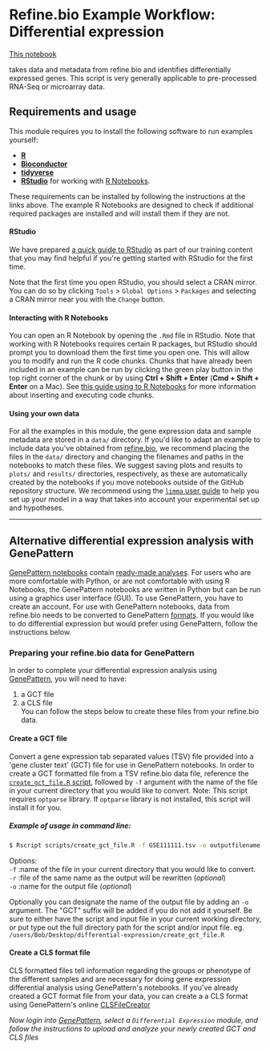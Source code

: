 # Refine.bio Example Workflow: Differential expression

[This notebook](https://alexslemonade.github.io/refinebio-examples/differential-expression/gene_DE.nb.html)

takes data and metadata from refine.bio and identifies differentially expressed genes.
This script is very generally applicable to pre-processed RNA-Seq or microarray data.

## Requirements and usage

This module requires you to install the following software to run examples yourself:

* [**R**](https://cran.r-project.org/)
* [**Bioconductor**](https://bioconductor.org/install/)
* [**tidyverse**](https://www.tidyverse.org/)
* [**RStudio**](https://www.rstudio.com/products/RStudio/) for working with [R Notebooks](https://bookdown.org/yihui/rmarkdown/notebook.html).

These requirements can be installed by following the instructions at the links above.
The example R Notebooks are designed to check if additional required packages are installed and will install them if they are not.

#### RStudio

We have prepared [a quick guide to RStudio](https://github.com/AlexsLemonade/training-modules/blob/master/intro_to_R_tidyverse/00-rstudio_guide.md) as part of our training content that you may find helpful if you're getting started with RStudio for the first time.

Note that the first time you open RStudio, you should select a CRAN mirror.
You can do so by clicking `Tools` > `Global Options` > `Packages` and selecting a CRAN mirror near you with the `Change` button.

#### Interacting with R Notebooks

You can open an R Notebook by opening the `.Rmd` file in RStudio.
Note that working with R Notebooks requires certain R packages, but RStudio should prompt you to download them the first time you open one.
This will allow you to modify and run the R code chunks.
Chunks that have already been included in an example can be run by clicking the green play button in the top right corner of the chunk or by using **Ctrl + Shift + Enter** (**Cmd + Shift + Enter** on a Mac).
See [this guide using to R Notebooks](https://bookdown.org/yihui/rmarkdown/notebook.html#using-notebooks) for more information about inserting and executing code chunks.

#### Using your own data

For all the examples in this module, the gene expression data and sample metadata are stored in a `data/` directory.
If you'd like to adapt an example to include data you've obtained from [refine.bio](https://www.refine.bio/), we recommend placing the files in the `data/` directory and changing the filenames and paths in the notebooks to match these files.
We suggest saving plots and results to `plots/` and `results/` directories, respectively, as these are automatically created by the notebooks if you move notebooks outside of the GitHub repository structure.
We recommend using the [`limma` user guide](https://www.bioconductor.org/packages/devel/bioc/vignettes/limma/inst/doc/usersguide.pdf)
to help you set up your model in a way that takes into account your experimental
set up and hypotheses.

***
## Alternative differential expression analysis with GenePattern

[GenePattern notebooks](http://genepattern-notebook.org/example-notebooks/)
contain [ready-made analyses](http://genepattern-notebook.org/example-notebooks/).
For users who are more comfortable with Python, or are not comfortable with
using R Notebooks, the GenePattern notebooks are written in Python but can be run using a graphics user interface (GUI).
To use GenePattern, you have to create an account.
For use with GenePattern notebooks, data from refine.bio needs to be converted to GenePattern
[formats](http://software.broadinstitute.org/cancer/software/genepattern/file-formats-guide).
If you would like to do differential expression but would prefer using GenePattern, follow the instructions below.

### Preparing your refine.bio data for GenePattern

In order to complete your differential expression analysis using [GenePattern](https://cloud.genepattern.org/gp/pages/login.jsf), you will need to have:  
 1) a GCT file    
 2) a CLS file  
You can follow the steps below to create these files from your refine.bio data.

#### Create a GCT file

Convert a gene expression tab separated values (TSV) file provided into a 'gene cluster text' (GCT) file for use in GenePattern notebooks.
In order to create a GCT formatted file from a TSV refine.bio data file, reference the
[`create_gct_file.R` script](https://github.com/AlexsLemonade/refinebio-examples/blob/master/differential-expression/scripts/create_gct_file.R), followed by `-f` argument with the name of the file in your current directory that you would like to convert.
Note: This script requires `optparse` library. If `optparse` library is not installed, this script will install it for you.

##### Example of usage in command line:  
 ```bash
 $ Rscript scripts/create_gct_file.R -f GSE111111.tsv -o outputfilename -r
 ```
Options:     
`-f` :name of the file in your current directory that you would like to convert.    
`-r` :file of the same name as the output will be rewritten (*optional*)       
`-o` :name for the output file (*optional*)       

Optionally you can designate the name of the output file by adding an `-o` argument.
The "GCT" suffix will be added if you do not add it yourself.
Be sure to either have the script and input file in your current working directory, or put type out the full directory path for the script and/or input file. eg. `/users/Bob/Desktop/differential-expression/create_gct_file.R`

#### Create a CLS format file

CLS formatted files tell information regarding the groups or phenotype of the different samples and are necessary for doing gene expression differential analysis using GenePattern's notebooks.
If you've already created a GCT format file from your data, you can create a a CLS format using GenePattern's online
[CLSFileCreator](http://software.broadinstitute.org/cancer/software/genepattern/modules/docs/ClsFileCreator/4)

*Now login into [GenePattern](https://cloud.genepattern.org/gp/pages/login.jsf), select a `Differential Expression` module, and follow the instructions to upload and analyze your newly created GCT and CLS files*
